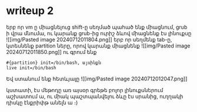 # writeup 2

երբ որ vm ը միացնելուց shift-ը սեղմած պահած ենք միացնում, grub ի վրա մնումա, ու կարանք grub-ից ուրիշ ձևով միացնենք էս լինուքսը
![[img/Pasted image 20240712011804.png]]
երբ որ սեղմենք tab-ը, կտեսնենք partition ները, որով կարանք միացնենք
![[img/Pasted image 20240712011850.png]]
ու  գրում ենք
```
#{partition} init=/bin/bash, այսինքն
live init=/bin/bash
```
Եվ ստանում ենք հետևյալը
![[img/Pasted image 20240712012047.png]]

կստատի, էս մեթոդը առ այսօր գրեթե բոլոր լինուքսներում աշխատում ա, ու միակ պաշտպանվելու ձևը էս սրանից, ուղղակի դիսկը էնքրիփթ անելն ա ։)
